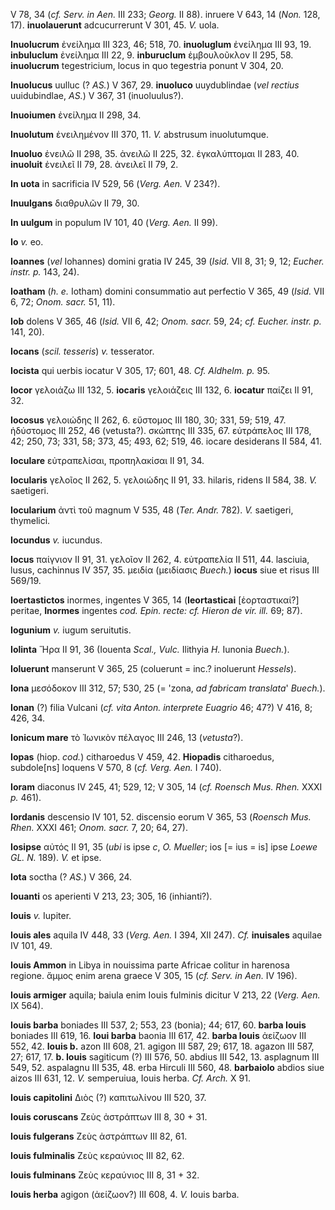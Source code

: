 V 78, 34 (*cf. Serv. in Aen.* III 233; *Georg.* II 88). inruere V 643,
14 (*Non.* 128, 17). **inuolauerunt** adcucurrerunt V 301, 45. *V.*
uola.

**Inuolucrum** ἐνείλημα III 323, 46; 518, 70. **inuoluglum** ἐνείλημα
III 93, 19. **inbuluclum** ἐνείλημα III 22, 9. **inburuclum**
ἐμβουλοῦκλον II 295, 58. **inuolucrum** tegestricium, locus in quo
tegestria ponunt V 304, 20.

**Inuolucus** uulluc (? *AS.*) V 367, 29. **inuoluco** uuydublindae
(*vel rectius* uuidubindlae, *AS.*) V 367, 31 (inuoluulus?).

**Inuoiumen** ἐνείλημα II 298, 34.

**Inuolutum** ἐνειλημένον III 370, 11. *V.* abstrusum inuolutumque.

**Inuoluo** ἐνειλῶ II 298, 35. ἀνειλῶ II 225, 32. ἐγκαλύπτομαι II 283,
40. **inuoluit** ἐνειλεῖ II 79, 28. ἀνειλεῖ II 79, 2.

**In uota** in sacrificia IV 529, 56 (*Verg. Aen.* V 234?).

**Inuulgans** διαθρυλῶν II 79, 30.

**In uulgum** in populum IV 101, 40 (*Verg. Aen.* II 99).

**Io** *v.* eo.

**Ioannes** (*vel* Iohannes) domini gratia IV 245, 39 (*Isid.* VII 8,
31; 9, 12; *Eucher. instr. p.* 143, 24).

**Ioatham** (*h. e.* Iotham) domini consummatio aut perfectio V 365, 49
(*Isid.* VII 6, 72; *Onom. sacr.* 51, 11).

**Iob** dolens V 365, 46 (*Isid.* VII 6, 42; *Onom. sacr.* 59, 24; *cf.
Eucher. instr. p.* 141, 20).

**Iocans** (*scil. tesseris*) *v.* tesserator.

**Iocista** qui uerbis iocatur V 305, 17; 601, 48. *Cf. Aldhelm. p.* 95.

**Iocor** γελοιάζω III 132, 5. **iocaris** γελοιάζεις III 132, 6.
**iocatur** παίζει II 91, 32.

**Iocosus** γελοιώδης II 262, 6. εὔστομος III 180, 30; 331, 59; 519, 47.
ἡδύστομος III 252, 46 (vetusta?). σκώπτης III 335, 67. εὐτράπελος III
178, 42; 250, 73; 331, 58; 373, 45; 493, 62; 519, 46. iocare desiderans
II 584, 41.

**Ioculare** εὐτραπελίσαι, προπηλακίσαι II 91, 34.

**Iocularis** γελοῖος II 262, 5. γελοιώδης II 91, 33. hilaris, ridens II
584, 38. *V.* saetigeri.

**Iocularium** ἀντὶ τοῦ magnum V 535, 48 (*Ter. Andr.* 782). *V.*
saetigeri, thymelici.

**Iocundus** *v.* iucundus.

**Iocus** παίγνιον II 91, 31. γελοῖον II 262, 4. εὐτραπελία II 511, 44.
lasciuia, lusus, cachinnus IV 357, 35. μειδία (μειδίασις *Buech.*)
**iocus** siue et risus III 569/19.

**Ioertastictos** inormes, ingentes V 365, 14 (**Ieortasticai**
[ἑορταστικαί?] peritae, **Inormes** ingentes *cod. Epin. recte: cf.
Hieron de vir. ill.* 69; 87).

**Iogunium** *v.* iugum seruitutis.

**Iolinta** Ἥρα II 91, 36 (Iouenta *Scal., Vulc.* Ilithyia *H.* Iunonia
*Buech.*).

**Ioluerunt** manserunt V 365, 25 (coluerunt = inc.? inoluerunt
*Hessels*).

**Iona** μεσόδοκον III 312, 57; 530, 25 (= 'zona, *ad fabricam
translata*' *Buech.*).

**Ionan** (?) filia Vulcani (*cf. vita Anton. interprete Euagrio* 46;
47?) V 416, 8; 426, 34.

**Ionicum mare** τὸ Ἰωνικὸν πέλαγος III 246, 13 (*vetusta*?).

**Iopas** (hiop. *cod.*) citharoedus V 459, 42. **Hiopadis**
citharoedus, subdole[ns] loquens V 570, 8 (*cf. Verg. Aen.* I
740).

**Ioram** diaconus IV 245, 41; 529, 12; V 305, 14 (*cf. Roensch Mus.
Rhen.* XXXI *p.* 461).

**Iordanis** descensio IV 101, 52. discensio eorum V 365, 53 (*Roensch
Mus. Rhen.* XXXI 461; *Onom. sacr.* 7, 20; 64, 27).

**Iosipse** αὐτός II 91, 35 (*ubi* is ipse *c*, *O. Mueller*; ios [=
ius = is] ipse *Loewe GL. N.* 189). *V.* et ipse.

**Iota** soctha (? *AS.*) V 366, 24.

**Iouanti** os aperienti V 213, 23; 305, 16 (inhianti?).

**Iouis** *v.* Iupiter.

**Iouis ales** aquila IV 448, 33 (*Verg. Aen.* I 394, XII 247). *Cf.*
**inuisales** aquilae IV 101, 49.

**Iouis Ammon** in Libya in nouissima parte Africae colitur in harenosa
regione. ἄμμος enim arena graece V 305, 15 (*cf. Serv. in Aen.* IV
196).

**Iouis armiger** aquila; baiula enim Iouis fulminis dicitur V 213, 22
(*Verg. Aen.* IX 564).

**Iouis barba** boniades III 537, 2; 553, 23 (bonia); 44; 617, 60.
**barba Iouis** boniades III 619, 16. **Ioui barba** baonia III 617, 42.
**barba Iouis** ἀείζωον III 552, 42. **Iouis b.** azon III 608, 21.
agigon III 587, 29; 617, 18. agazon III 587, 27; 617, 17. **b. Iouis**
sagiticum (?) III 576, 50. abdius III 542, 13. asplagnum III 549, 52.
aspalagnu III 535, 48. erba Hirculi III 560, 48. **barbaiolo** abdios
siue aizos III 631, 12. *V.* semperuiua, Iouis herba. *Cf. Arch.* X 91.

**Iouis capitolini** Διὸς (?) καπιτωλίνου III 520, 37.

**Iouis coruscans** Ζεὺς ἀστράπτων III 8, 30 + 31.

**Iouis fulgerans** Ζεὺς ἀστράπτων III 82, 61.

**Iouis fulminalis** Ζεὺς κεραύνιος III 82, 62.

**Iouis fulminans** Ζεὺς κεραύνιος III 8, 31 + 32.

**Iouis herba** agigon (ἀείζωον?) III 608, 4. *V.* Iouis barba.
